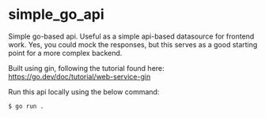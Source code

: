 # simple_go_api

Simple go-based api. Useful as a simple api-based datasource for frontend work. Yes, you could mock the responses, but this serves as a good starting point for a more complex backend.

Built using gin, following the tutorial found here: https://go.dev/doc/tutorial/web-service-gin

Run this api locally using the below command:
```
$ go run .
```